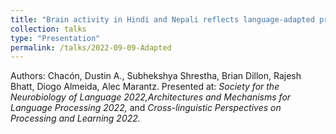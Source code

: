 ```yaml
---
title: "Brain activity in Hindi and Nepali reflects language-adapted processing strategies."
collection: talks
type: "Presentation"
permalink: /talks/2022-09-09-Adapted
---
```


Authors: Chacón, Dustin A., Subhekshya Shrestha, Brian Dillon, Rajesh Bhatt, Diogo Almeida, Alec Marantz. Presented at: *Society for the Neurobiology of Language 2022,Architectures and Mechanisms for Language Processing 2022,* and *Cross-linguistic Perspectives on Processing and Learning 2022.*
